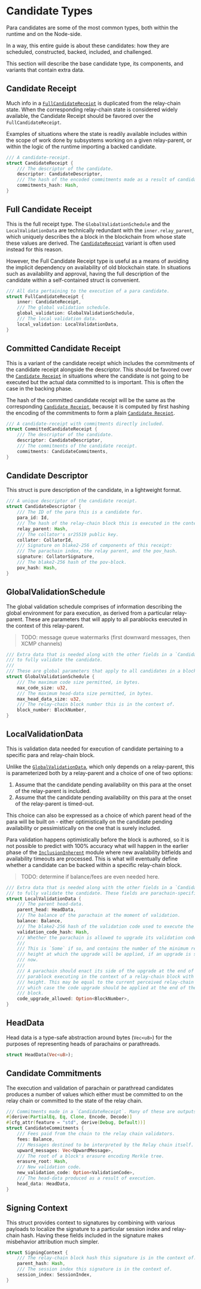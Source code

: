 # Candidate Types

Para candidates are some of the most common types, both within the runtime and on the Node-side.

In a way, this entire guide is about these candidates: how they are scheduled, constructed, backed, included, and challenged.

This section will describe the base candidate type, its components, and variants that contain extra data.

## Candidate Receipt

Much info in a [`FullCandidateReceipt`](#full-candidate-receipt) is duplicated from the relay-chain state. When the corresponding relay-chain state is considered widely available, the Candidate Receipt should be favored over the `FullCandidateReceipt`.

Examples of situations where the state is readily available includes within the scope of work done by subsystems working on a given relay-parent, or within the logic of the runtime importing a backed candidate.

```rust
/// A candidate-receipt.
struct CandidateReceipt {
	/// The descriptor of the candidate.
	descriptor: CandidateDescriptor,
	/// The hash of the encoded commitments made as a result of candidate execution.
	commitments_hash: Hash,
}
```

## Full Candidate Receipt

This is the full receipt type. The `GlobalValidationSchedule` and the `LocalValidationData` are technically redundant with the `inner.relay_parent`, which uniquely describes the a block in the blockchain from whose state these values are derived. The [`CandidateReceipt`](#candidate-receipt) variant is often used instead for this reason.

However, the Full Candidate Receipt type is useful as a means of avoiding the implicit dependency on availability of old blockchain state. In situations such as availability and approval, having the full description of the candidate within a self-contained struct is convenient.

```rust
/// All data pertaining to the execution of a para candidate.
struct FullCandidateReceipt {
	inner: CandidateReceipt,
	/// The global validation schedule.
	global_validation: GlobalValidationSchedule,
	/// The local validation data.
	local_validation: LocalValidationData,
}
```

## Committed Candidate Receipt

This is a variant of the candidate receipt which includes the commitments of the candidate receipt alongside the descriptor. This should be favored over the [`Candidate Receipt`](#candidate-receipt) in situations where the candidate is not going to be executed but the actual data committed to is important. This is often the case in the backing phase.

The hash of the committed candidate receipt will be the same as the corresponding [`Candidate Receipt`](#candidate-receipt), because it is computed by first hashing the encoding of the commitments to form a plain [`Candidate Receipt`](#candidate-receipt).

```rust
/// A candidate-receipt with commitments directly included.
struct CommittedCandidateReceipt {
	/// The descriptor of the candidate.
	descriptor: CandidateDescriptor,
	/// The commitments of the candidate receipt.
	commitments: CandidateCommitments,
}
```

## Candidate Descriptor

This struct is pure description of the candidate, in a lightweight format.

```rust
/// A unique descriptor of the candidate receipt.
struct CandidateDescriptor {
	/// The ID of the para this is a candidate for.
	para_id: Id,
	/// The hash of the relay-chain block this is executed in the context of.
	relay_parent: Hash,
	/// The collator's sr25519 public key.
	collator: CollatorId,
	/// Signature on blake2-256 of components of this receipt:
	/// The parachain index, the relay parent, and the pov_hash.
	signature: CollatorSignature,
	/// The blake2-256 hash of the pov-block.
	pov_hash: Hash,
}
```


## GlobalValidationSchedule

The global validation schedule comprises of information describing the global environment for para execution, as derived from a particular relay-parent. These are parameters that will apply to all parablocks executed in the context of this relay-parent.

> TODO: message queue watermarks (first downward messages, then XCMP channels)

```rust
/// Extra data that is needed along with the other fields in a `CandidateReceipt`
/// to fully validate the candidate.
///
/// These are global parameters that apply to all candidates in a block.
struct GlobalValidationSchedule {
	/// The maximum code size permitted, in bytes.
	max_code_size: u32,
	/// The maximum head-data size permitted, in bytes.
	max_head_data_size: u32,
	/// The relay-chain block number this is in the context of.
	block_number: BlockNumber,
}
```

## LocalValidationData

This is validation data needed for execution of candidate pertaining to a specific para and relay-chain block.

Unlike the [`GlobalValidationData`](#globalvalidationdata), which only depends on a relay-parent, this is parameterized both by a relay-parent and a choice of one of two options:
  1. Assume that the candidate pending availability on this para at the onset of the relay-parent is included.
  1. Assume that the candidate pending availability on this para at the onset of the relay-parent is timed-out.

This choice can also be expressed as a choice of which parent head of the para will be built on - either optimistically on the candidate pending availability or pessimistically on the one that is surely included.

Para validation happens optimistically before the block is authored, so it is not possible to predict with 100% accuracy what will happen in the earlier phase of the [`InclusionInherent`](../runtime/inclusioninherent.md) module where new availability bitfields and availability timeouts are processed. This is what will eventually define whether a candidate can be backed within a specific relay-chain block.

> TODO: determine if balance/fees are even needed here.

```rust
/// Extra data that is needed along with the other fields in a `CandidateReceipt`
/// to fully validate the candidate. These fields are parachain-specific.
struct LocalValidationData {
	/// The parent head-data.
	parent_head: HeadData,
	/// The balance of the parachain at the moment of validation.
	balance: Balance,
	/// The blake2-256 hash of the validation code used to execute the candidate.
	validation_code_hash: Hash,
	/// Whether the parachain is allowed to upgrade its validation code.
	///
	/// This is `Some` if so, and contains the number of the minimum relay-chain
	/// height at which the upgrade will be applied, if an upgrade is signaled
	/// now.
	///
	/// A parachain should enact its side of the upgrade at the end of the first
	/// parablock executing in the context of a relay-chain block with at least this
	/// height. This may be equal to the current perceived relay-chain block height, in
	/// which case the code upgrade should be applied at the end of the signaling
	/// block.
	code_upgrade_allowed: Option<BlockNumber>,
}
```

## HeadData

Head data is a type-safe abstraction around bytes (`Vec<u8>`) for the purposes of representing heads of parachains or parathreads.

```rust
struct HeadData(Vec<u8>);
```

## Candidate Commitments

The execution and validation of parachain or parathread candidates produces a number of values which either must be committed to on the relay chain or committed to the state of the relay chain.

```rust
/// Commitments made in a `CandidateReceipt`. Many of these are outputs of validation.
#[derive(PartialEq, Eq, Clone, Encode, Decode)]
#[cfg_attr(feature = "std", derive(Debug, Default))]
struct CandidateCommitments {
	/// Fees paid from the chain to the relay chain validators.
	fees: Balance,
	/// Messages destined to be interpreted by the Relay chain itself.
	upward_messages: Vec<UpwardMessage>,
	/// The root of a block's erasure encoding Merkle tree.
	erasure_root: Hash,
	/// New validation code.
	new_validation_code: Option<ValidationCode>,
	/// The head-data produced as a result of execution.
	head_data: HeadData,
}
```

## Signing Context

This struct provides context to signatures by combining with various payloads to localize the signature to a particular session index and relay-chain hash. Having these fields included in the signature makes misbehavior attribution much simpler.

```rust
struct SigningContext {
	/// The relay-chain block hash this signature is in the context of.
	parent_hash: Hash,
	/// The session index this signature is in the context of.
	session_index: SessionIndex,
}
```
